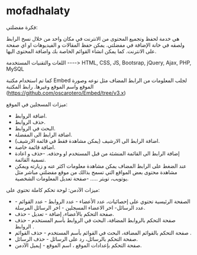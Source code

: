 # mofadhalaty


فكرة مفضلتي:

هي خدمة لحفظ وتجميع المحتوى من الانترنت في مكان واحد من خلال نسخ الرابط ولصقه في خانة الإضافة في مفضلتي. يمكن حفظ المقالات و الفيديوهات او اي صفحة على الانترنت. كما يمكن انشاء القوائم الخاصة بك واضافة المحتوى اليها.

اللغات والتقنيات المستخدمة ----> HTML, CSS, JS, Bootsrap, jQuery, Ajax, PHP, MySQL

كما تم استخدام مكتبة Embed لجلب المعلومات من الرابط المضاف مثل نوعه وصورة الموقع واسم الموقع وغيرها. رابط المكتبة (https://github.com/oscarotero/Embed/tree/v3.x)

ميزات المسجلين في الموقع:
- اضافة الروابط.
- حذف الروابط.
- البحث في الروابط.
- اضافة الرابط الى المفضلة.
- اضافة الرابط الى الارشيف (يمكن مشاهدة فقط في قائمة الارشيف).
- اضافة قائمة خاصة.
- إضافة الرابط الى القائمة المنشئة من قبل المستخدم او وحذفه.
-حذف و اعادة تسمية القائمة.
- عند الضغط على الرابط المضاف يمكن مشاهدة معلومات اكثر عنه و زيارته ويمكن مشاهدة محتوى بعض المواقع التي تسمح بذالك من موقع مفضلتي مباشر مثل يوتويب، تويتر .....
-صفحة تعديل المعلومات الشخصية.

ميزات الآدمن:
لوحة تحكم كاملة تحتوي على:
- الصفحة الرئيسية تحتوي على إحصائيات، عدد الأعضاء - عدد الروابط - عدد القوائم - عدد الرسائل- اخر الاعضاء المسجلين - اخر الرسائل المرسلة.
- صفحة التحكم بالأعضاء، إضافة - تعديل - حذف.
- صفحة التحكم بالروابط المضافة، البحث في الروابط بأسم المستخدم - حذف الروابط .
- صفحة التحكم بالقوائم المضافة، البحث في القوائم بأسم المستخدم - حذف القوائم .
- صفحة التحكم بالرسائل، رد على الرسائل - حذف الرسائل.
- صفحة التحكم بإعدادات الموقع ، اسم الموقع - إيميل الآدمن.
